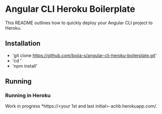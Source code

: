 # Angular CLI Heroku Boilerplate
This README outlines how to quickly deploy your Angular CLI project to Heroku.

## Installation
* 'git clone https://github.com/bojja-s/angular-cli-heroku-boilerplate.git'
* 'cd <your-project-name>'
* 'npm install'

## Running
### Running in Heroku

Work in progress
*https://<your 1st and last initial>-achb.herokuapp.com/.
